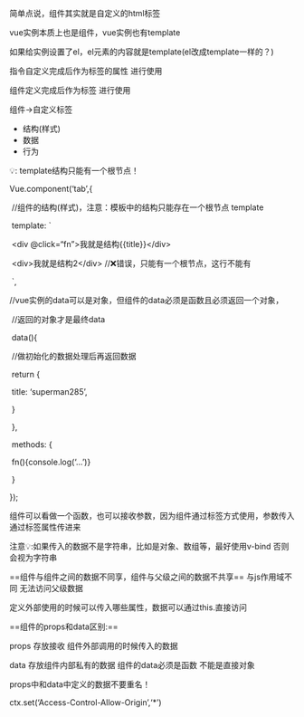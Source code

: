 简单点说，组件其实就是自定义的html标签

vue实例本质上也是组件，vue实例也有template

如果给实例设置了el，el元素的内容就是template(el改成template一样的？)



指令自定义完成后作为标签的属性 进行使用



组件定义完成后作为标签 进行使用



组件->自定义标签

- 结构(样式)
- 数据
- 行为



💡: template结构只能有一个根节点！



Vue.component(‘tab’,{

​    //组件的结构(样式)，注意：模板中的结构只能存在一个根节点 template

​    template: \`

​	\<div @click=“fn”>我就是结构{{title}}\</div>

​        \<div>我就是结构2\</div>  //❌错误，只能有一个根节点，这行不能有

​    `,

​    //vue实例的data可以是对象，但组件的data必须是函数且必须返回一个对象，

​    //返回的对象才是最终data

​    data(){

​        //做初始化的数据处理后再返回数据

​        return {

​            title: ‘superman285’,

​        }

​    },

​    methods: {

​        fn(){console.log(‘...’)}    

​    }

});



组件可以看做一个函数，也可以接收参数，因为组件通过标签方式使用，参数传入通过标签属性传进来

注意💡:如果传入的数据不是字符串，比如是对象、数组等，最好使用v-bind 否则会视为字符串



==组件与组件之间的数据不同享，组件与父级之间的数据不共享== 与js作用域不同 无法访问父级数据



定义外部使用的时候可以传入哪些属性，数据可以通过this.直接访问



==组件的props和data区别:==

props 存放接收 组件外部调用的时候传入的数据



data 存放组件内部私有的数据 组件的data必须是函数 不能是直接对象



props中和data中定义的数据不要重名！



ctx.set(‘Access-Control-Allow-Origin’,‘*’)
